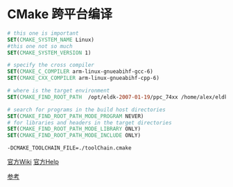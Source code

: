 # CMake 跨平台编译

```cmake
# this one is important
SET(CMAKE_SYSTEM_NAME Linux)
#this one not so much
SET(CMAKE_SYSTEM_VERSION 1)

# specify the cross compiler
SET(CMAKE_C_COMPILER arm-linux-gnueabihf-gcc-6)
SET(CMAKE_CXX_COMPILER arm-linux-gnueabihf-cpp-6)

# where is the target environment
SET(CMAKE_FIND_ROOT_PATH  /opt/eldk-2007-01-19/ppc_74xx /home/alex/eldk-ppc74xx-inst)

# search for programs in the build host directories
SET(CMAKE_FIND_ROOT_PATH_MODE_PROGRAM NEVER)
# for libraries and headers in the target directories
SET(CMAKE_FIND_ROOT_PATH_MODE_LIBRARY ONLY)
SET(CMAKE_FIND_ROOT_PATH_MODE_INCLUDE ONLY)
```

`-DCMAKE_TOOLCHAIN_FILE=./toolChain.cmake`

[官方Wiki](https://gitlab.kitware.com/cmake/community/wikis/doc/cmake/CrossCompiling)
[官方Help](https://cmake.org/cmake/help/v3.6/manual/cmake-toolchains.7.html)

[参考](https://www.cnblogs.com/rickyk/p/3875334.html)